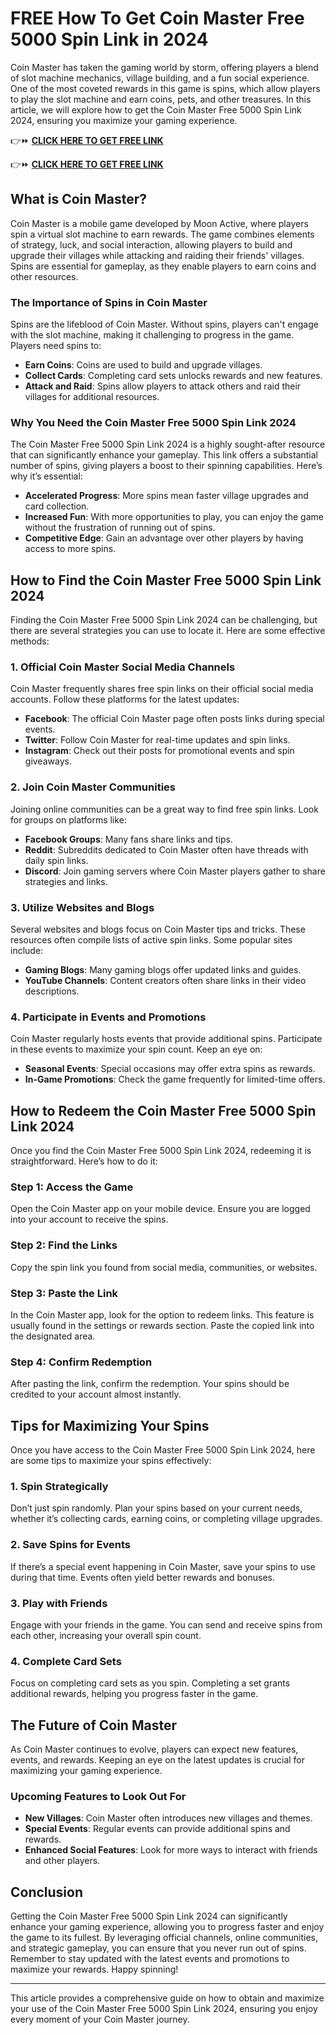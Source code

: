 <h1>FREE How To Get Coin Master Free 5000 Spin Link in 2024</h1>
Coin Master has taken the gaming world by storm, offering players a blend of slot machine mechanics, village building, and a fun social experience. One of the most coveted rewards in this game is spins, which allow players to play the slot machine and earn coins, pets, and other treasures. In this article, we will explore how to get the Coin Master Free 5000 Spin Link 2024, ensuring you maximize your gaming experience.

👉⏩ <a href="https://todaylink.site/Coinspins"><strong>CLICK HERE TO GET FREE LINK</strong></a>

👉⏩ <a href="https://todaylink.site/Coinspins"><strong>CLICK HERE TO GET FREE LINK</strong></a>
<h2>What is Coin Master?</h2>
Coin Master is a mobile game developed by Moon Active, where players spin a virtual slot machine to earn rewards. The game combines elements of strategy, luck, and social interaction, allowing players to build and upgrade their villages while attacking and raiding their friends' villages. Spins are essential for gameplay, as they enable players to earn coins and other resources.
<h3>The Importance of Spins in Coin Master</h3>
Spins are the lifeblood of Coin Master. Without spins, players can't engage with the slot machine, making it challenging to progress in the game. Players need spins to:
<ul>
 	<li><strong>Earn Coins</strong>: Coins are used to build and upgrade villages.</li>
 	<li><strong>Collect Cards</strong>: Completing card sets unlocks rewards and new features.</li>
 	<li><strong>Attack and Raid</strong>: Spins allow players to attack others and raid their villages for additional resources.</li>
</ul>
<h3>Why You Need the Coin Master Free 5000 Spin Link 2024</h3>
The Coin Master Free 5000 Spin Link 2024 is a highly sought-after resource that can significantly enhance your gameplay. This link offers a substantial number of spins, giving players a boost to their spinning capabilities. Here’s why it’s essential:
<ul>
 	<li><strong>Accelerated Progress</strong>: More spins mean faster village upgrades and card collection.</li>
 	<li><strong>Increased Fun</strong>: With more opportunities to play, you can enjoy the game without the frustration of running out of spins.</li>
 	<li><strong>Competitive Edge</strong>: Gain an advantage over other players by having access to more spins.</li>
</ul>
<h2>How to Find the Coin Master Free 5000 Spin Link 2024</h2>
Finding the Coin Master Free 5000 Spin Link 2024 can be challenging, but there are several strategies you can use to locate it. Here are some effective methods:
<h3>1. Official Coin Master Social Media Channels</h3>
Coin Master frequently shares free spin links on their official social media accounts. Follow these platforms for the latest updates:
<ul>
 	<li><strong>Facebook</strong>: The official Coin Master page often posts links during special events.</li>
 	<li><strong>Twitter</strong>: Follow Coin Master for real-time updates and spin links.</li>
 	<li><strong>Instagram</strong>: Check out their posts for promotional events and spin giveaways.</li>
</ul>
<h3>2. Join Coin Master Communities</h3>
Joining online communities can be a great way to find free spin links. Look for groups on platforms like:
<ul>
 	<li><strong>Facebook Groups</strong>: Many fans share links and tips.</li>
 	<li><strong>Reddit</strong>: Subreddits dedicated to Coin Master often have threads with daily spin links.</li>
 	<li><strong>Discord</strong>: Join gaming servers where Coin Master players gather to share strategies and links.</li>
</ul>
<h3>3. Utilize Websites and Blogs</h3>
Several websites and blogs focus on Coin Master tips and tricks. These resources often compile lists of active spin links. Some popular sites include:
<ul>
 	<li><strong>Gaming Blogs</strong>: Many gaming blogs offer updated links and guides.</li>
 	<li><strong>YouTube Channels</strong>: Content creators often share links in their video descriptions.</li>
</ul>
<h3>4. Participate in Events and Promotions</h3>
Coin Master regularly hosts events that provide additional spins. Participate in these events to maximize your spin count. Keep an eye on:
<ul>
 	<li><strong>Seasonal Events</strong>: Special occasions may offer extra spins as rewards.</li>
 	<li><strong>In-Game Promotions</strong>: Check the game frequently for limited-time offers.</li>
</ul>
<h2>How to Redeem the Coin Master Free 5000 Spin Link 2024</h2>
Once you find the Coin Master Free 5000 Spin Link 2024, redeeming it is straightforward. Here’s how to do it:
<h3>Step 1: Access the Game</h3>
Open the Coin Master app on your mobile device. Ensure you are logged into your account to receive the spins.
<h3>Step 2: Find the Links</h3>
Copy the spin link you found from social media, communities, or websites.
<h3>Step 3: Paste the Link</h3>
In the Coin Master app, look for the option to redeem links. This feature is usually found in the settings or rewards section. Paste the copied link into the designated area.
<h3>Step 4: Confirm Redemption</h3>
After pasting the link, confirm the redemption. Your spins should be credited to your account almost instantly.
<h2>Tips for Maximizing Your Spins</h2>
Once you have access to the Coin Master Free 5000 Spin Link 2024, here are some tips to maximize your spins effectively:
<h3>1. Spin Strategically</h3>
Don’t just spin randomly. Plan your spins based on your current needs, whether it’s collecting cards, earning coins, or completing village upgrades.
<h3>2. Save Spins for Events</h3>
If there’s a special event happening in Coin Master, save your spins to use during that time. Events often yield better rewards and bonuses.
<h3>3. Play with Friends</h3>
Engage with your friends in the game. You can send and receive spins from each other, increasing your overall spin count.
<h3>4. Complete Card Sets</h3>
Focus on completing card sets as you spin. Completing a set grants additional rewards, helping you progress faster in the game.
<h2>The Future of Coin Master</h2>
As Coin Master continues to evolve, players can expect new features, events, and rewards. Keeping an eye on the latest updates is crucial for maximizing your gaming experience.
<h3>Upcoming Features to Look Out For</h3>
<ul>
 	<li><strong>New Villages</strong>: Coin Master often introduces new villages and themes.</li>
 	<li><strong>Special Events</strong>: Regular events can provide additional spins and rewards.</li>
 	<li><strong>Enhanced Social Features</strong>: Look for more ways to interact with friends and other players.</li>
</ul>
<h2>Conclusion</h2>
Getting the Coin Master Free 5000 Spin Link 2024 can significantly enhance your gaming experience, allowing you to progress faster and enjoy the game to its fullest. By leveraging official channels, online communities, and strategic gameplay, you can ensure that you never run out of spins. Remember to stay updated with the latest events and promotions to maximize your rewards. Happy spinning!

<hr />

This article provides a comprehensive guide on how to obtain and maximize your use of the Coin Master Free 5000 Spin Link 2024, ensuring you enjoy every moment of your Coin Master journey.
